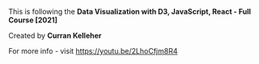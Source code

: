 This is following the **Data Visualization with D3, JavaScript, React - Full Course [2021]**

Created by **Curran Kelleher**

For more info - visit https://youtu.be/2LhoCfjm8R4
